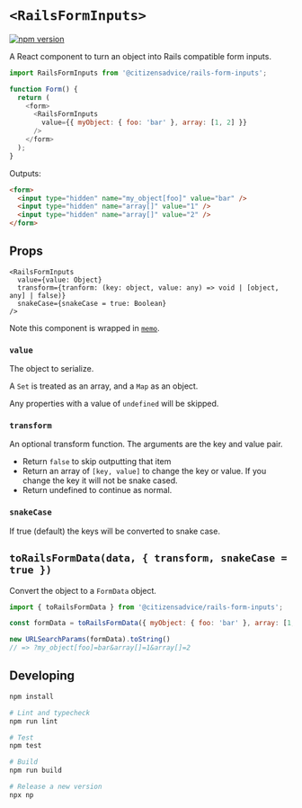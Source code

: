 # `<RailsFormInputs>`

[![npm version](https://badge.fury.io/js/@citizensadvice%2Frails-form-inputs.svg)](https://badge.fury.io/js/@citizensadvice%2Frails-form-inputs)

A React component to turn an object into Rails compatible form inputs.

```js
import RailsFormInputs from '@citizensadvice/rails-form-inputs';

function Form() {
  return (
    <form>
      <RailsFormInputs
        value={{ myObject: { foo: 'bar' }, array: [1, 2] }}
      />
    </form>
  );
}
```

Outputs:

```html
<form>
  <input type="hidden" name="my_object[foo]" value="bar" />
  <input type="hidden" name="array[]" value="1" />
  <input type="hidden" name="array[]" value="2" />
</form>
```

## Props

```
<RailsFormInputs
  value={value: Object} 
  transform={tranform: (key: object, value: any) => void | [object, any] | false)}
  snakeCase={snakeCase = true: Boolean}
/>
```

Note this component is wrapped in [`memo`](https://reactjs.org/docs/react-api.html#reactmemo).

### `value`

The object to serialize.

A `Set` is treated as an array, and a `Map` as an object.

Any properties with a value of `undefined` will be skipped.

### `transform`

An optional transform function.  The arguments are the key and value pair.

- Return `false` to skip outputting that item
- Return an array of `[key, value]` to change the key or value.  If you change the key it will not be snake cased.
- Return undefined to continue as normal.

### `snakeCase`

If true (default) the keys will be converted to snake case.

## `toRailsFormData(data, { transform, snakeCase = true })`

Convert the object to a `FormData` object.

```js
import { toRailsFormData } from '@citizensadvice/rails-form-inputs';

const formData = toRailsFormData({ myObject: { foo: 'bar' }, array: [1, 2] });

new URLSearchParams(formData).toString()
// => ?my_object[foo]=bar&array[]=1&array[]=2
```

## Developing

```bash
npm install

# Lint and typecheck
npm run lint

# Test
npm test

# Build
npm run build

# Release a new version
npx np
```
